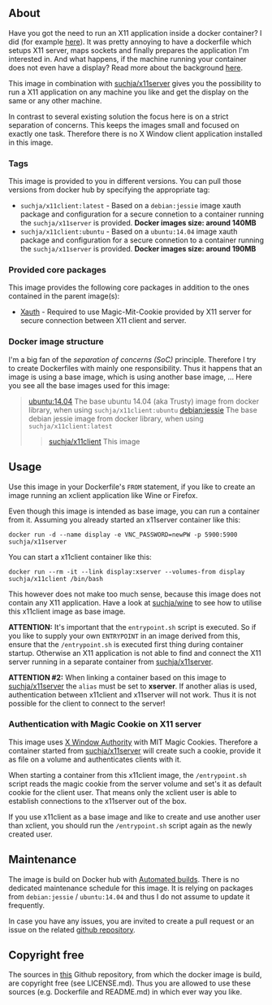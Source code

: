 ## About
Have you got the need to run an X11 application inside a docker container? I did (for example [here](https://registry.hub.docker.com/u/suchja/wine/)). It was pretty annoying to have a dockerfile which setups X11 server, maps sockets and finally prepares the application I'm interested in. And what happens, if the machine running your container does not even have a display? Read more about the background [here](https://github.com/suchja/x11server/blob/master/Story.md).

This image in combination with [suchja/x11server](https://registry.hub.docker.com/u/suchja/x11server/) gives you the possibility to run a X11 application on any machine you like and get the display on the same or any other machine.

In contrast to several existing solution the focus here is on a strict separation of concerns. This keeps the images small and focused on exactly one task. Therefore there is no X Window client application installed in this image.

### Tags
This image is provided to you in different versions. You can pull those versions from docker hub by specifying the appropriate tag:

- `suchja/x11client:latest` - Based on a `debian:jessie` image xauth package and configuration for a secure connetion to a container running the `suchja/x11server` is provided.  **Docker images size: around 140MB**
- `suchja/x11client:ubuntu` - Based on a `ubuntu:14.04` image xauth package and configuration for a secure connetion to a container running the `suchja/x11server` is provided.  **Docker images size: around 190MB**

### Provided core packages
This image provides the following core packages in addition to the ones contained in the parent image(s):

- [Xauth](http://www.x.org/archive/X11R6.7.0/doc/xauth.1.html) - Required to use Magic-Mit-Cookie provided by X11 server for secure connection between X11 client and server.

### Docker image structure
I'm a big fan of the *separation of concerns (SoC)* principle. Therefore I try to create Dockerfiles with mainly one responsibility. Thus it happens that an image is using a base image, which is using another base image, ... Here you see all the base images used for this image:

>[ubuntu:14.04](https://github.com/tianon/docker-brew-ubuntu-core/blob/7fef77c821d7f806373c04675358ac6179eaeaf3/trusty/Dockerfile) The base ubuntu 14.04 (aka Trusty) image from docker library, when using `suchja/x11client:ubuntu`
>[debian:jessie](https://github.com/tianon/docker-brew-debian/blob/188b27233cedf32048ee12378e8f8c6fc0fc0cb4/jessie/Dockerfile) The base debian jessie image from docker library, when using `suchja/x11client:latest`
>>[suchja/x11client](https://registry.hub.docker.com/u/suchja/x11client/dockerfile/) This image

## Usage
Use this image in your Dockerfile's `FROM` statement, if you like to create an image running an xclient application like Wine or Firefox.

Even though this image is intended as base image, you can run a container from it. Assuming you already started an x11server container like this:

`docker run -d --name display -e VNC_PASSWORD=newPW -p 5900:5900 suchja/x11server`

You can start a x11client container like this:

`docker run --rm -it --link display:xserver --volumes-from display suchja/x11client /bin/bash`

This however does not make too much sense, because this image does not contain any X11 application. Have a look at [suchja/wine](https://registry.hub.docker.com/u/suchja/wine/) to see how to utilise this x11client image as base image.

**ATTENTION:** It's important that the `entrypoint.sh` script is executed. So if you like to supply your own `ENTRYPOINT` in an image derived from this, ensure that the `/entrypoint.sh` is executed first thing during container startup. Otherwise an X11 application is not able to find and connect the X11 server running in a separate container from [suchja/x11server](https://registry.hub.docker.com/u/suchja/x11server/).

**ATTENTION #2:** When linking a container based on this image to [suchja/x11server](https://registry.hub.docker.com/u/suchja/x11server/) the `alias` must be set to **xserver**. If another alias is used, authentication between x11client and x11server will not work. Thus it is not possible for the client to connect to the server!

### Authentication with Magic Cookie on X11 server
This image uses [X Window Authority](http://en.wikipedia.org/wiki/X_Window_authorization) with MIT Magic Cookies. Therefore a container started from [suchja/x11server](https://registry.hub.docker.com/u/suchja/x11server/) will create such a cookie, provide it as file on a volume and authenticates clients with it.

When starting a container from this x11client image, the `/entrypoint.sh` script reads the magic cookie from the server volume and set's it as default cookie for the client user. That means only the xclient user is able to establish connections to the x11server out of the box.

If you use x11client as a base image and like to create and use another user than xclient, you should run the `/entrypoint.sh` script again as the newly created user.

## Maintenance
The image is build on Docker hub with [Automated builds](http://docs.docker.com/docker-hub/builds/). There is no dedicated maintenance schedule for this image. It is relying on packages from `debian:jessie` / `ubuntu:14.04` and thus I do not assume to update it frequently.

In case you have any issues, you are invited to create a pull request or an issue on the related [github repository](https://github.com/suchja/x11client).

## Copyright free
The sources in [this](https://github.com/suchja/x11client) Github repository, from which the docker image is build, are copyright free (see LICENSE.md). Thus you are allowed to use these sources (e.g. Dockerfile and README.md) in which ever way you like.
